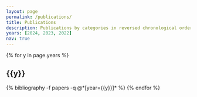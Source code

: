 ```yaml
---
layout: page
permalink: /publications/
title: Publications
description: Publications by categories in reversed chronological order. Full list is available on my <a href="https://scholar.google.com/citations?hl=en&user=mcC5NzwAAAAJ"><b>Google Scholar</b></a>.
years: [2024, 2023, 2022]
nav: true
---
```


<div class="publications">

{% for y in page.years %}
  <h2 class="year">{{y}}</h2>
  {% bibliography -f papers -q @*[year={{y}}]* %}
{% endfor %}

</div>

